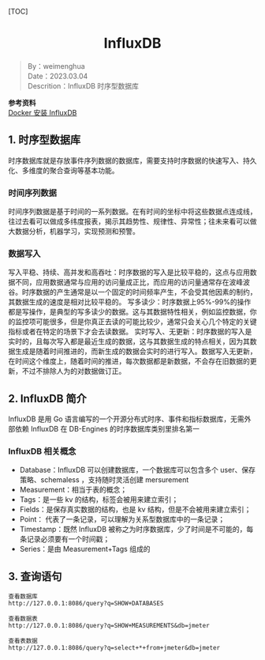 [TOC]

<h1 align="center">InfluxDB</h1>

> By：weimenghua  
> Date：2023.03.04  
> Descrition：InfluxDB 时序型数据库

**参考资料**  
[Docker 安装 InfluxDB](https://juejin.cn/post/7073447866219364388)




## 1. 时序型数据库
时序数据库就是存放事件序列数据的数据库，需要支持时序数据的快速写入、持久化、多维度的聚合查询等基本功能。

### 时间序列数据
时间序列数据是基于时间的一系列数据。在有时间的坐标中将这些数据点连成线，往过去看可以做成多纬度报表，揭示其趋势性、规律性、异常性；往未来看可以做大数据分析，机器学习，实现预测和预警。

### 数据写入
写入平稳、持续、高并发和高吞吐：时序数据的写入是比较平稳的，这点与应用数据不同，应用数据通常与应用的访问量成正比，而应用的访问量通常存在波峰波谷。时序数据的产生通常是以一个固定的时间频率产生，不会受其他因素的制约，其数据生成的速度是相对比较平稳的。
写多读少：时序数据上95%-99%的操作都是写操作，是典型的写多读少的数据。这与其数据特性相关，例如监控数据，你的监控项可能很多，但是你真正去读的可能比较少，通常只会关心几个特定的关键指标或者在特定的场景下才会去读数据。
实时写入、无更新：时序数据的写入是实时的，且每次写入都是最近生成的数据，这与其数据生成的特点相关，因为其数据生成是随着时间推进的，而新生成的数据会实时的进行写入。数据写入无更新，在时间这个维度上，随着时间的推进，每次数据都是新数据，不会存在旧数据的更新，不过不排除人为的对数据做订正。



## 2. InfluxDB 简介
InfluxDB 是用 Go 语言编写的一个开源分布式时序、事件和指标数据库，无需外部依赖
InfluxDB 在 DB-Engines 的时序数据库类别里排名第一

### InfluxDB 相关概念
- Database：InfluxDB 可以创建数据库，一个数据库可以包含多个 user、保存策略、schemaless ，支持随时灵活创建 mersurement
- Measurement：相当于表的概念；
- Tags：是一些 kv 的结构，标签会被用来建立索引；
- Fields：是保存真实数据的结构，也是 kv 结构，但是不会被用来建立索引；
- Point： 代表了一条记录，可以理解为关系型数据库中的一条记录；
- Timestamp：既然 InfluxDB 被称之为时序数据库，少了时间是不可能的，每条记录必须要有一个时间戳；
- Series：是由 Measurement+Tags 组成的



## 3. 查询语句
```
查看数据库
http://127.0.0.1:8086/query?q=SHOW+DATABASES

查看数据表
http://127.0.0.1:8086/query?q=SHOW+MEASUREMENTS&db=jmeter

查看表数据
http://127.0.0.1:8086/query?q=select+*+from+jmeter&db=jmeter
```